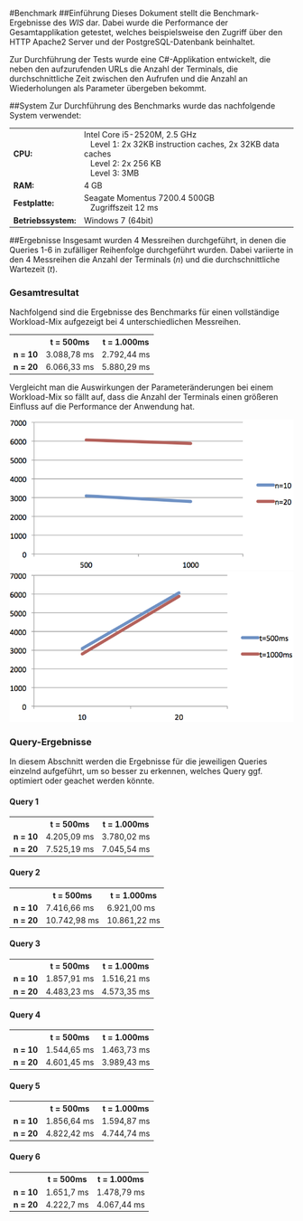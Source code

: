 #Benchmark
##Einführung
Dieses Dokument stellt die Benchmark-Ergebnisse des *WIS* dar. Dabei wurde die Performance der Gesamtapplikation getestet, welches beispielsweise den Zugriff über den HTTP Apache2 Server und der PostgreSQL-Datenbank beinhaltet.

Zur Durchführung der Tests wurde eine C#-Applikation entwickelt, die neben den aufzurufenden URLs die Anzahl der Terminals, die durchschnittliche Zeit zwischen den Aufrufen und die Anzahl an Wiederholungen als Parameter übergeben bekommt.


##System
Zur Durchführung des Benchmarks wurde das nachfolgende System verwendet:

<table>
	<tr>
		<td><b>CPU:</b></td>
		<td>Intel Core i5-2520M, 2.5 GHz<br/>
		&nbsp;&nbsp;&nbsp;Level 1: 2x 32KB instruction caches, 2x 32KB data caches<br/>
		&nbsp;&nbsp;&nbsp;Level 2: 2x 256 KB<br/>
		&nbsp;&nbsp;&nbsp;Level 3: 3MB		</td>
	</tr>
	<tr>
		<td><b>RAM:</b></td>
		<td>4 GB</td>
	</tr>
	<tr>
		<td><b>Festplatte:</b></td>
		<td>Seagate Momentus 7200.4 500GB<br>
		&nbsp;&nbsp;&nbsp;Zugriffszeit 12 ms</td>
	</tr>
	<tr>
		<td><b>Betriebssystem:</b></td>
		<td>Windows 7 (64bit)</td>
	</tr>
</table>

##Ergebnisse
Insgesamt wurden 4 Messreihen durchgeführt, in denen die Queries 1-6 in zufälliger Reihenfolge durchgeführt wurden. Dabei variierte in den 4 Messreihen die Anzahl der Terminals (*n*) und die durchschnittliche Wartezeit (*t*).

### Gesamtresultat
Nachfolgend sind die Ergebnisse des Benchmarks für einen vollständige Workload-Mix aufgezeigt bei 4 unterschiedlichen Messreihen.
<table>
	<tr>
		<th></th>
		<th>t = 500ms</th>
		<th>t = 1.000ms</th>
	</tr>
	<tr>
		<td><b>n = 10</b></td>
		<td>3.088,78 ms</td>
		<td>2.792,44 ms</td>
	</tr>
	<tr>
		<td><b>n = 20</b></td>
		<td>6.066,33 ms</td>
		<td>5.880,29 ms</td>
	</tr>
</table>

Vergleicht man die Auswirkungen der Parameteränderungen bei einem Workload-Mix so fällt auf, dass die Anzahl der Terminals einen größeren Einfluss auf die Performance der Anwendung hat.

![Auswirkungen unterschiedlicher Terminalanzahl (*n*)](diagram_1.png)
![Auswirkungen unterschiedlicher Wartezeiten (*t*)](diagram_2.png)


### Query-Ergebnisse
In diesem Abschnitt werden die Ergebnisse für die jeweiligen Queries einzelnd aufgeführt, um so besser zu erkennen, welches Query ggf. optimiert oder geachet werden könnte.

#### Query 1
<table>
	<tr>
		<th></th>
		<th>t = 500ms</th>
		<th>t = 1.000ms</th>
	</tr>
	<tr>
		<td><b>n = 10</b></td>
		<td>4.205,09 ms</td>
		<td>3.780,02 ms</td>
	</tr>
	<tr>
		<td><b>n = 20</b></td>
		<td>7.525,19 ms</td>
		<td>7.045,54 ms</td>
	</tr>
</table>

#### Query 2
<table>
	<tr>
		<th></th>
		<th>t = 500ms</th>
		<th>t = 1.000ms</th>
	</tr>
	<tr>
		<td><b>n = 10</b></td>
		<td>7.416,66 ms</td>
		<td>6.921,00 ms</td>
	</tr>
	<tr>
		<td><b>n = 20</b></td>
		<td>10.742,98 ms</td>
		<td>10.861,22 ms</td>
	</tr>
</table>

#### Query 3
<table>
	<tr>
		<th></th>
		<th>t = 500ms</th>
		<th>t = 1.000ms</th>
	</tr>
	<tr>
		<td><b>n = 10</b></td>
		<td>1.857,91 ms</td>
		<td>1.516,21 ms</td>
	</tr>
	<tr>
		<td><b>n = 20</b></td>
		<td>4.483,23 ms</td>
		<td>4.573,35 ms</td>
	</tr>
</table>

#### Query 4
<table>
	<tr>
		<th></th>
		<th>t = 500ms</th>
		<th>t = 1.000ms</th>
	</tr>
	<tr>
		<td><b>n = 10</b></td>
		<td>1.544,65 ms</td>
		<td>1.463,73 ms</td>
	</tr>
	<tr>
		<td><b>n = 20</b></td>
		<td>4.601,45 ms</td>
		<td>3.989,43 ms</td>
	</tr>
</table>

#### Query 5
<table>
	<tr>
		<th></th>
		<th>t = 500ms</th>
		<th>t = 1.000ms</th>
	</tr>
	<tr>
		<td><b>n = 10</b></td>
		<td>1.856,64 ms</td>
		<td>1.594,87 ms</td>
	</tr>
	<tr>
		<td><b>n = 20</b></td>
		<td>4.822,42 ms</td>
		<td>4.744,74 ms</td>
	</tr>
</table>

#### Query 6
<table>
	<tr>
		<th></th>
		<th>t = 500ms</th>
		<th>t = 1.000ms</th>
	</tr>
	<tr>
		<td><b>n = 10</b></td>
		<td>1.651,7 ms</td>
		<td>1.478,79 ms</td>
	</tr>
	<tr>
		<td><b>n = 20</b></td>
		<td>4.222,7 ms</td>
		<td>4.067,44 ms</td>
	</tr>
</table>
